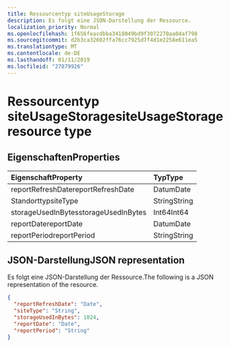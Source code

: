 ```yaml
---
title: Ressourcentyp siteUsageStorage
description: Es folgt eine JSON-Darstellung der Ressource.
localization_priority: Normal
ms.openlocfilehash: 1f656feacdbba3418049bd9f3072270aa04af798
ms.sourcegitcommit: d2b3ca32602ffa76cc7925d7f4d1e2258e611ea5
ms.translationtype: MT
ms.contentlocale: de-DE
ms.lasthandoff: 01/11/2019
ms.locfileid: "27879926"
---
```

# <a name="siteusagestorage-resource-type"></a><span data-ttu-id="7fdc6-103">Ressourcentyp siteUsageStorage</span><span class="sxs-lookup"><span data-stu-id="7fdc6-103">siteUsageStorage resource type</span></span>

## <a name="properties"></a><span data-ttu-id="7fdc6-104">Eigenschaften</span><span class="sxs-lookup"><span data-stu-id="7fdc6-104">Properties</span></span>

| <span data-ttu-id="7fdc6-105">Eigenschaft</span><span class="sxs-lookup"><span data-stu-id="7fdc6-105">Property</span></span>           | <span data-ttu-id="7fdc6-106">Typ</span><span class="sxs-lookup"><span data-stu-id="7fdc6-106">Type</span></span>   |
| :----------------- | :----- |
| <span data-ttu-id="7fdc6-107">reportRefreshDate</span><span class="sxs-lookup"><span data-stu-id="7fdc6-107">reportRefreshDate</span></span>  | <span data-ttu-id="7fdc6-108">Datum</span><span class="sxs-lookup"><span data-stu-id="7fdc6-108">Date</span></span>   |
| <span data-ttu-id="7fdc6-109">Standorttyp</span><span class="sxs-lookup"><span data-stu-id="7fdc6-109">siteType</span></span>           | <span data-ttu-id="7fdc6-110">String</span><span class="sxs-lookup"><span data-stu-id="7fdc6-110">String</span></span> |
| <span data-ttu-id="7fdc6-111">storageUsedInBytes</span><span class="sxs-lookup"><span data-stu-id="7fdc6-111">storageUsedInBytes</span></span> | <span data-ttu-id="7fdc6-112">Int64</span><span class="sxs-lookup"><span data-stu-id="7fdc6-112">Int64</span></span>  |
| <span data-ttu-id="7fdc6-113">reportDate</span><span class="sxs-lookup"><span data-stu-id="7fdc6-113">reportDate</span></span>         | <span data-ttu-id="7fdc6-114">Datum</span><span class="sxs-lookup"><span data-stu-id="7fdc6-114">Date</span></span>   |
| <span data-ttu-id="7fdc6-115">reportPeriod</span><span class="sxs-lookup"><span data-stu-id="7fdc6-115">reportPeriod</span></span>       | <span data-ttu-id="7fdc6-116">String</span><span class="sxs-lookup"><span data-stu-id="7fdc6-116">String</span></span> |

## <a name="json-representation"></a><span data-ttu-id="7fdc6-117">JSON-Darstellung</span><span class="sxs-lookup"><span data-stu-id="7fdc6-117">JSON representation</span></span>

<span data-ttu-id="7fdc6-118">Es folgt eine JSON-Darstellung der Ressource.</span><span class="sxs-lookup"><span data-stu-id="7fdc6-118">The following is a JSON representation of the resource.</span></span>

<!-- {
  "blockType": "resource",
  "@odata.type": "microsoft.graph.siteUsageStorage"
} -->

```json
{
  "reportRefreshDate": "Date", 
  "siteType": "String", 
  "storageUsedInBytes": 1024, 
  "reportDate": "Date", 
  "reportPeriod": "String"
}
```
